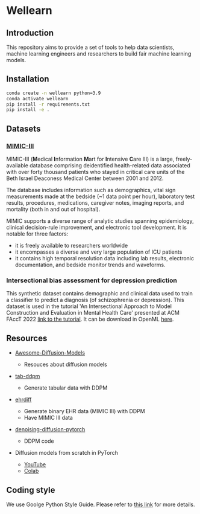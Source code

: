 # Wellearn

## Introduction

This repository aims to provide a set of tools to help data scientists, machine learning engineers and researchers to build fair machine learning models.

## Installation

```bash
conda create -n wellearn python=3.9
conda activate wellearn
pip install -r requirements.txt
pip install -e .
```

## Datasets

### [MIMIC-III](https://mimic.mit.edu/docs/iii/)

MIMIC-III (**M**edical **I**nformation **M**art for **I**ntensive **C**are III) is a large, freely-available database comprising deidentified health-related data associated with over forty thousand patients who stayed in critical care units of the Beth Israel Deaconess Medical Center between 2001 and 2012.

The database includes information such as demographics, vital sign measurements made at the bedside (~1 data point per hour), laboratory test results, procedures, medications, caregiver notes, imaging reports, and mortality (both in and out of hospital).

MIMIC supports a diverse range of analytic studies spanning epidemiology, clinical decision-rule improvement, and electronic tool development. It is notable for three factors:

- it is freely available to researchers worldwide
- it encompasses a diverse and very large population of ICU patients
- it contains high temporal resolution data including lab results, electronic documentation, and bedside monitor trends and waveforms.

### Intersectional bias assessment for depression prediction

This synthetic dataset contains demographic and clinical data used to train a classifier to predict a diagnosis (of schizophrenia or depression). This dataset is used in the tutorial 'An Intersectional Approach to Model Construction and Evaluation in Mental Health Care' presented at ACM FAccT 2022 [link to the tutorial](https://facctconference.org/2022/acceptedtuts.html#construct). It can be download in OpenML [here](https://openml.org/search?type=data&status=active&id=45040).

## Resources

- [Awesome-Diffusion-Models](https://github.com/heejkoo/Awesome-Diffusion-Models)
  
  - Resouces about diffusion models

- [tab-ddpm](https://github.com/yandex-research/tab-ddpm)
  
  - Generate tabular data with DDPM

- [ehrdiff](https://github.com/sczzz3/ehrdiff)
  
  - Generate binary EHR data (MIMIC III) with DDPM
  - Have MIMIC III data

- [denoising-diffusion-pytorch](https://github.com/lucidrains/denoising-diffusion-pytorch)
  
  - DDPM code

- Diffusion models from scratch in PyTorch
  
  - [YouTube](https://www.youtube.com/watch?v=a4Yfz2FxXiY)
  - [Colab](https://colab.research.google.com/drive/1sjy9odlSSy0RBVgMTgP7s99NXsqglsUL?usp=sharing#scrollTo=HhIgGq3za0yh)

## Coding style

We use Goolge Python Style Guide. Please refer to [this link](https://google.github.io/styleguide/pyguide.html) for more details.
